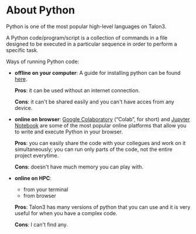 # About Python 

Python is one of the most popular high-level languages on Talon3. 

A Python code/program/script is a collection of commands in a file designed to be executed in a particular sequence in order to perform a specific task. 

Ways of running Python code:
* **offline on your computer**: A guide for installing python can be found [here](https://www.programiz.com/python-programming/first-program). 

  **Pros**: it can be used without an internet connection.
  
  **Cons**: it can't be shared easily and you can't have acces from any device.

* **online on browser**: [Google Colaboratory](https://colab.research.google.com/notebooks/intro.ipynb) (“Colab”, for short) and [Jupyter Notebook](https://jupyter.org/try) are some of the most popular online platforms that allow you to write and execute Python in your browser.

  **Pros**: you can easily share the code with your collegues and work on it simultaneously; you can run only parts of the code, not the entire project everytime.
  
  **Cons**: doesn't have much memory you can play with.

* **online on HPC**:
  - from your terminal
  - from browser

  **Pros**: Talon3 has many versions of python that you can use and it is very useful for when you have a complex code.
  
  **Cons**: I can't find any. 


